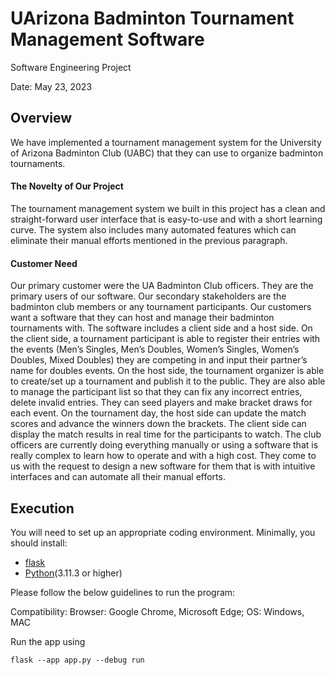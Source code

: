# UArizona Badminton Tournament Management Software

Software Engineering Project

Date: May 23, 2023

## Overview

We have implemented a tournament management system for the University of Arizona Badminton Club (UABC) that they can use to organize badminton tournaments.  

#### The Novelty of Our Project

The tournament management system we built  in this project has a clean and straight-forward user interface that is easy-to-use and with a short learning curve. The system also includes many automated features which can eliminate their manual efforts mentioned in the previous paragraph.

#### Customer Need

Our primary customer were the UA Badminton Club officers. They are the primary users of our software. Our secondary stakeholders are the badminton club members or any tournament participants. Our customers want a software that they can host and manage their badminton tournaments with. The software includes a client side and a host side. On the client side, a tournament participant is able to register their entries with the events (Men’s Singles, Men’s Doubles, Women’s Singles, Women’s Doubles, Mixed Doubles) they are competing in and input their partner’s name for doubles events. On the host side, the tournament organizer is able to create/set up a tournament and publish it to the public. They are also able to manage the participant list so that they can fix any incorrect entries, delete invalid entries. They can seed players and make bracket draws for each event. On the tournament day, the host side can update the match scores and advance the winners down the brackets. The client side can display the match results in real time for the participants to watch. The club officers are currently doing everything manually or using a software that is really complex to learn how to operate and with a high cost. They come to us with the request to design a new software for them that is with intuitive interfaces and can automate all their manual efforts.

## Execution

You will need to set up an appropriate coding environment.
Minimally, you should install:

* [flask]([https://git-scm.com/downloads](https://pypi.org/project/Flask/))
* [Python]([https://www.java.com/en/](https://www.python.org/downloads/))(3.11.3 or higher)

Please follow the below guidelines to run the program:

Compatibility:
Browser: Google Chrome, Microsoft Edge; OS: Windows, MAC

Run the app using 
```
flask --app app.py --debug run
```
